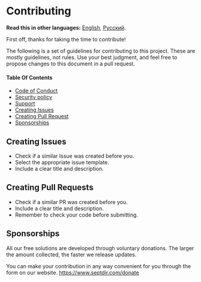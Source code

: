 # Contributing

**Read this in other languages:** 
[English](CONTRIBUTING.md), 
[Русский](CONTRIBUTING_RU.md).

First off, thanks for taking the time to contribute!

The following is a set of guidelines for contributing to this project. These are mostly guidelines, not rules. Use your best judgment, and feel free to propose changes to this document in a pull request.

#### Table Of Contents
* [Code of Conduct](CODE_OF_CONDUCT.md)
* [Security policy](SECURITY.md)
* [Support](SUPPORT.md)
* [Creating Issues](#creating-issues)
* [Creating Pull Request](#creating-pull-requests)
* [Sponsorships](#sponsorships)

## Creating Issues
* Check if a similar Issue was created before you.
* Select the appropriate issue template.
* Include a clear title and description.

## Creating Pull Requests
* Check if a similar PR was created before you.
* Include a clear title and description.
* Remember to check your code before submitting.

## Sponsorships
All our free solutions are developed through voluntary donations. 
The larger the amount collected, the faster we release updates.

You can make your contribution in any way convenient for you through the form on our website.
https://www.septdir.com/donate